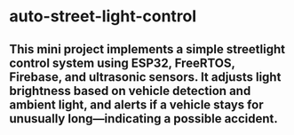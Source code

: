# auto-street-light-control

## This mini project implements a simple streetlight control system using ESP32, FreeRTOS, Firebase, and ultrasonic sensors. It adjusts light brightness based on vehicle detection and ambient light, and alerts if a vehicle stays for unusually long—indicating a possible accident.
